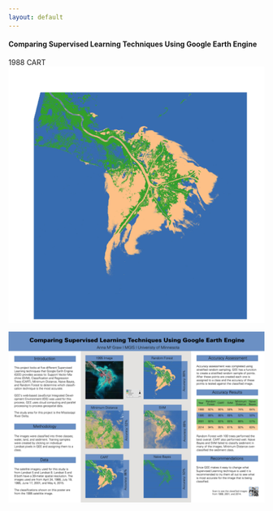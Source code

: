```yaml
---
layout: default
---
```


#### Comparing Supervised Learning Techniques Using Google Earth Engine

1988 CART
![1998Cart](images_website/1988cart.jpg)



![poster](mcgraw_poster.jpg)
 

